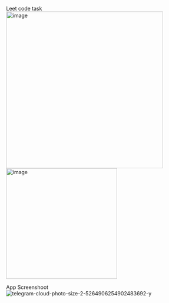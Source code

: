 Leet code task
<img width="426" alt="image" src="https://github.com/avazbekdeveloper11/weather_app/assets/97097697/3855962d-05c3-4e5b-b3c0-0147d601dbff">
<img width="301" alt="image" src="https://github.com/avazbekdeveloper11/weather_app/assets/97097697/bf2c4196-327d-49ed-bba9-b5fa49c5da3c">

App Screenshoot
![telegram-cloud-photo-size-2-5264906254902483692-y](https://github.com/avazbekdeveloper11/weather_app/assets/97097697/f05ef147-8e85-4f68-82e8-806d0ec8076c)
